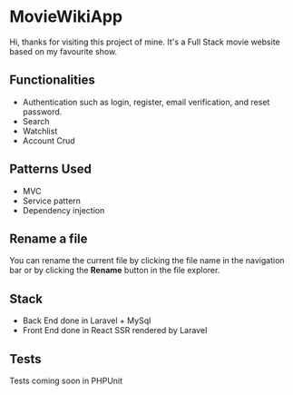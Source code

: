 # MovieWikiApp

Hi, thanks for visiting this project of mine. It's a Full Stack movie website based on my favourite show.

## Functionalities

- Authentication such as login, register, email verification, and reset password.
- Search
- Watchlist
- Account Crud



## Patterns Used

- MVC
- Service pattern
- Dependency injection 
## Rename a file

You can rename the current file by clicking the file name in the navigation bar or by clicking the **Rename** button in the file explorer.

## Stack

- Back End done in Laravel + MySql
- Front End done in React SSR rendered by Laravel

## Tests

Tests coming soon in PHPUnit
